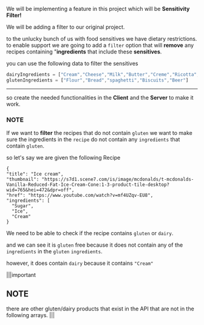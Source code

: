 We will be implementing a feature in this project which will be **Sensitivity Filter!**




We will be adding a filter to our original project. 

to the unlucky bunch of us with food sensitives we have dietary restrictions.
to enable support we are going to add a `filter` option that will **remove** any recipes containing "**ingredients** that include these **sensitives**.

you can use the following data to filter the sensitives

```js
dairyIngredients = ["Cream","Cheese","Milk","Butter","Creme","Ricotta","Mozzarella","Custard","Cream Cheese"]
glutenIngredients = ["Flour","Bread","spaghetti","Biscuits","Beer"]
```
---

so create the needed functionalities in the **Client** and the **Server** to make it work.

### NOTE

If we want to **filter** the recipes that do not contain `gluten` we want to make sure the ingredients in the `recipe` do not contain any `ingredients` that contain `gluten`.

so let's say we are given the following Recipe


```
{
"title": "Ice cream",
"thumbnail": "https://s7d1.scene7.com/is/image/mcdonalds/t-mcdonalds-Vanilla-Reduced-Fat-Ice-Cream-Cone:1-3-product-tile-desktop?wid=765&hei=472&dpr=off",
"href": "https://www.youtube.com/watch?v=mf4UZqv-EU8",
"ingredients": [
  "Sugar",
  "Ice",
  "Cream"
}

```

We need to be able to check if the recipe contains `gluten` or `dairy`.

and we can see it is `gluten` free because it does not contain any of the `ingredients` in the `gluten` `ingredients`.

however, it does contain `dairy` because it contains `"Cream"`


|||important
## NOTE

there are other gluten/dairy products that exist in the API that are not in the following arrays.
|||

